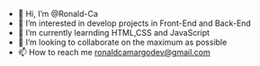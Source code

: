 - 👋 Hi, I’m @Ronald-Ca
- 👀 I’m interested in develop projects in Front-End and Back-End
- 🌱 I’m currently learnding HTML,CSS and JavaScript
- 💞️ I’m looking to collaborate on the maximum as possible
- 📫 How to reach me ronaldcamargodev@gmail.com

<!---
Ronald-Ca/Ronald-Ca is a ✨ special ✨ repository because its `README.md` (this file) appears on your GitHub profile.
You can click the Preview link to take a look at your changes.
--->
